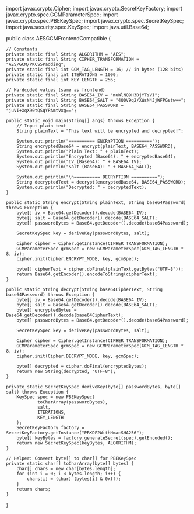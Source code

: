 import javax.crypto.Cipher;
import javax.crypto.SecretKeyFactory;
import javax.crypto.spec.GCMParameterSpec;
import javax.crypto.spec.PBEKeySpec;
import javax.crypto.spec.SecretKeySpec;
import java.security.spec.KeySpec;
import java.util.Base64;

public class AESGCMFrontendCompatible {

    // Constants
    private static final String ALGORITHM = "AES";
    private static final String CIPHER_TRANSFORMATION = "AES/GCM/PKCS5Padding";
    private static final int GCM_TAG_LENGTH = 16; // in bytes (128 bits)
    private static final int ITERATIONS = 1000;
    private static final int KEY_LENGTH = 256;

    // Hardcoded values (same as frontend)
    private static final String BASE64_IV = "muWlNQ9H3DjYTsVI";
    private static final String BASE64_SALT = "4Q0V9q2/XWsN4JjWFPGstw==";
    private static final String BASE64_PASSWORD = "juVI+XqX90tQSqYPAmtVxg==";

    public static void main(String[] args) throws Exception {
        // Input plain text
        String plainText = "This text will be encrypted and decrypted!";

        System.out.println("========== ENCRYPTION ==========");
        String encryptedBase64 = encrypt(plainText, BASE64_PASSWORD);
        System.out.println("Plain Text: " + plainText);
        System.out.println("Encrypted (Base64): " + encryptedBase64);
        System.out.println("IV (Base64): " + BASE64_IV);
        System.out.println("Salt (Base64): " + BASE64_SALT);

        System.out.println("\n========== DECRYPTION ==========");
        String decryptedText = decrypt(encryptedBase64, BASE64_PASSWORD);
        System.out.println("Decrypted: " + decryptedText);
    }

    public static String encrypt(String plainText, String base64Password) throws Exception {
        byte[] iv = Base64.getDecoder().decode(BASE64_IV);
        byte[] salt = Base64.getDecoder().decode(BASE64_SALT);
        byte[] passwordBytes = Base64.getDecoder().decode(base64Password);

        SecretKeySpec key = deriveKey(passwordBytes, salt);

        Cipher cipher = Cipher.getInstance(CIPHER_TRANSFORMATION);
        GCMParameterSpec gcmSpec = new GCMParameterSpec(GCM_TAG_LENGTH * 8, iv);
        cipher.init(Cipher.ENCRYPT_MODE, key, gcmSpec);

        byte[] cipherText = cipher.doFinal(plainText.getBytes("UTF-8"));
        return Base64.getEncoder().encodeToString(cipherText);
    }

    public static String decrypt(String base64CipherText, String base64Password) throws Exception {
        byte[] iv = Base64.getDecoder().decode(BASE64_IV);
        byte[] salt = Base64.getDecoder().decode(BASE64_SALT);
        byte[] encryptedBytes = Base64.getDecoder().decode(base64CipherText);
        byte[] passwordBytes = Base64.getDecoder().decode(base64Password);

        SecretKeySpec key = deriveKey(passwordBytes, salt);

        Cipher cipher = Cipher.getInstance(CIPHER_TRANSFORMATION);
        GCMParameterSpec gcmSpec = new GCMParameterSpec(GCM_TAG_LENGTH * 8, iv);
        cipher.init(Cipher.DECRYPT_MODE, key, gcmSpec);

        byte[] decrypted = cipher.doFinal(encryptedBytes);
        return new String(decrypted, "UTF-8");
    }

    private static SecretKeySpec deriveKey(byte[] passwordBytes, byte[] salt) throws Exception {
        KeySpec spec = new PBEKeySpec(
                toCharArray(passwordBytes),
                salt,
                ITERATIONS,
                KEY_LENGTH
        );
        SecretKeyFactory factory = SecretKeyFactory.getInstance("PBKDF2WithHmacSHA256");
        byte[] keyBytes = factory.generateSecret(spec).getEncoded();
        return new SecretKeySpec(keyBytes, ALGORITHM);
    }

    // Helper: Convert byte[] to char[] for PBEKeySpec
    private static char[] toCharArray(byte[] bytes) {
        char[] chars = new char[bytes.length];
        for (int i = 0; i < bytes.length; i++) {
            chars[i] = (char) (bytes[i] & 0xff);
        }
        return chars;
    }
}